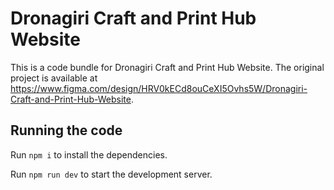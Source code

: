 
  # Dronagiri Craft and Print Hub Website

  This is a code bundle for Dronagiri Craft and Print Hub Website. The original project is available at https://www.figma.com/design/HRV0kECd8ouCeXI5Ovhs5W/Dronagiri-Craft-and-Print-Hub-Website.

  ## Running the code

  Run `npm i` to install the dependencies.

  Run `npm run dev` to start the development server.
  